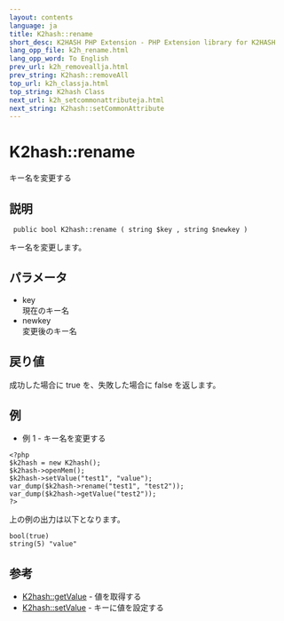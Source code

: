 ```yaml
---
layout: contents
language: ja
title: K2hash::rename
short_desc: K2HASH PHP Extension - PHP Extension library for K2HASH
lang_opp_file: k2h_rename.html
lang_opp_word: To English
prev_url: k2h_removeallja.html
prev_string: K2hash::removeAll
top_url: k2h_classja.html
top_string: K2hash Class
next_url: k2h_setcommonattributeja.html
next_string: K2hash::setCommonAttribute
---
```


# K2hash::rename
キー名を変更する

## 説明
```
 public bool K2hash::rename ( string $key , string $newkey )
```
キー名を変更します。 

## パラメータ
- key  
現在のキー名
- newkey  
変更後のキー名

## 戻り値
成功した場合に true を、失敗した場合に false を返します。 

## 例
- 例 1 - キー名を変更する
```
<?php
$k2hash = new K2hash();
$k2hash->openMem();
$k2hash->setValue("test1", "value");
var_dump($k2hash->rename("test1", "test2"));
var_dump($k2hash->getValue("test2"));
?>
```
上の例の出力は以下となります。
```
bool(true)
string(5) "value"
```

## 参考
- [K2hash::getValue](k2h_getvalueja.html) - 値を取得する
- [K2hash::setValue](k2h_setvalueja.html) - キーに値を設定する
